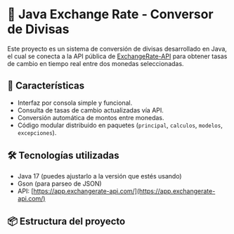 # 💱 Java Exchange Rate - Conversor de Divisas

Este proyecto es un sistema de conversión de divisas desarrollado en Java, el cual se conecta a la API pública de [ExchangeRate-API](https://www.exchangerate-api.com/) para obtener tasas de cambio en tiempo real entre dos monedas seleccionadas.

## 🚀 Características

- Interfaz por consola simple y funcional.
- Consulta de tasas de cambio actualizadas vía API.
- Conversión automática de montos entre monedas.
- Código modular distribuido en paquetes (`principal`, `calculos`, `modelos`, `excepciones`).

## 🛠️ Tecnologías utilizadas

- Java 17 (puedes ajustarlo a la versión que estés usando)
- Gson (para parseo de JSON)
- API: [https://app.exchangerate-api.com/](https://app.exchangerate-api.com/)

## 📦 Estructura del proyecto

